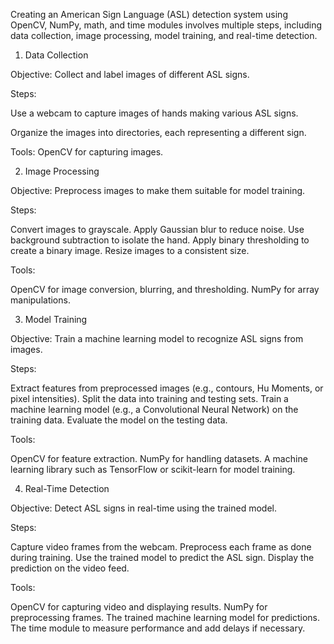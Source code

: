 Creating an American Sign Language (ASL) detection system using OpenCV, NumPy, math, and time modules involves multiple steps, including data collection, image processing, model training, and real-time detection. 

1. Data Collection

Objective: Collect and label images of different ASL signs.

Steps:

Use a webcam to capture images of hands making various ASL signs.

Organize the images into directories, each representing a different sign.

Tools:
OpenCV for capturing images.

2. Image Processing

Objective: Preprocess images to make them suitable for model training.

Steps:

Convert images to grayscale.
Apply Gaussian blur to reduce noise.
Use background subtraction to isolate the hand.
Apply binary thresholding to create a binary image.
Resize images to a consistent size.

Tools:

OpenCV for image conversion, blurring, and thresholding.
NumPy for array manipulations.

3. Model Training

Objective: Train a machine learning model to recognize ASL signs from images.

Steps:

Extract features from preprocessed images (e.g., contours, Hu Moments, or pixel intensities).
Split the data into training and testing sets.
Train a machine learning model (e.g., a Convolutional Neural Network) on the training data.
Evaluate the model on the testing data.

Tools:

OpenCV for feature extraction.
NumPy for handling datasets.
A machine learning library such as TensorFlow or scikit-learn for model training.

4. Real-Time Detection

Objective: Detect ASL signs in real-time using the trained model.

Steps:

Capture video frames from the webcam.
Preprocess each frame as done during training.
Use the trained model to predict the ASL sign.
Display the prediction on the video feed.

Tools:

OpenCV for capturing video and displaying results.
NumPy for preprocessing frames.
The trained machine learning model for predictions.
The time module to measure performance and add delays if necessary.
